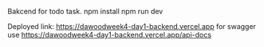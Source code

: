 Bakcend for todo task.
npm install
npm run dev

Deployed link: https://dawoodweek4-day1-backend.vercel.app
for swagger use https://dawoodweek4-day1-backend.vercel.app/api-docs
